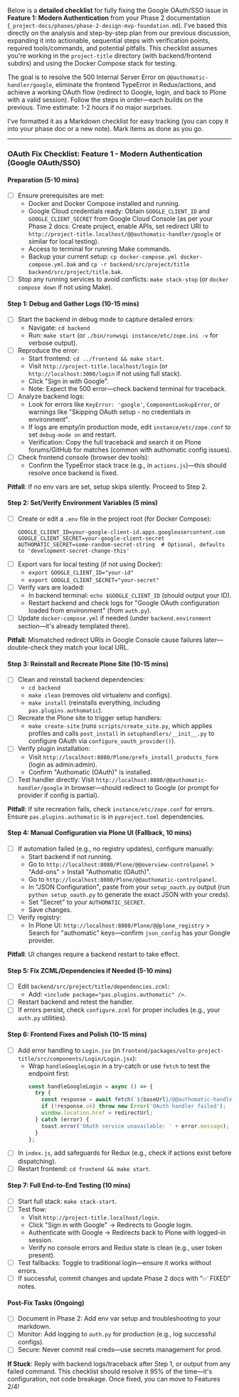Below is a **detailed checklist** for fully fixing the Google OAuth/SSO issue in **Feature 1: Modern Authentication** from your Phase 2 documentation (`_project-docs/phases/phase-2-design-mvp-foundation.md`). I've based this directly on the analysis and step-by-step plan from our previous discussion, expanding it into actionable, sequential steps with verification points, required tools/commands, and potential pitfalls. This checklist assumes you're working in the `project-title` directory (with backend/frontend subdirs) and using the Docker Compose stack for testing.

The goal is to resolve the 500 Internal Server Error on `@@authomatic-handler/google`, eliminate the frontend TypeError in Redux/actions, and achieve a working OAuth flow (redirect to Google, login, and back to Plone with a valid session). Follow the steps in order—each builds on the previous. Time estimate: 1-2 hours if no major surprises.

I've formatted it as a Markdown checklist for easy tracking (you can copy it into your phase doc or a new note). Mark items as done as you go.

---

### **OAuth Fix Checklist: Feature 1 - Modern Authentication (Google OAuth/SSO)**

#### **Preparation (5-10 mins)**
- [ ] Ensure prerequisites are met:
  - Docker and Docker Compose installed and running.
  - Google Cloud credentials ready: Obtain `GOOGLE_CLIENT_ID` and `GOOGLE_CLIENT_SECRET` from Google Cloud Console (as per your Phase 2 docs: Create project, enable APIs, set redirect URI to `http://project-title.localhost/@@authomatic-handler/google` or similar for local testing).
  - Access to terminal for running Make commands.
  - Backup your current setup: `cp docker-compose.yml docker-compose.yml.bak` and `cp -r backend/src/project/title backend/src/project/title.bak`.
- [ ] Stop any running services to avoid conflicts: `make stack-stop` (or `docker compose down` if not using Make).

#### **Step 1: Debug and Gather Logs (10-15 mins)**
- [ ] Start the backend in debug mode to capture detailed errors:
  - Navigate: `cd backend`
  - Run: `make start` (or `./bin/runwsgi instance/etc/zope.ini -v` for verbose output).
- [ ] Reproduce the error:
  - Start frontend: `cd ../frontend && make start`.
  - Visit `http://project-title.localhost/login` (or `http://localhost:3000/login` if not using full stack).
  - Click "Sign in with Google".
  - Note: Expect the 500 error—check backend terminal for traceback.
- [ ] Analyze backend logs:
  - Look for errors like `KeyError: 'google'`, `ComponentLookupError`, or warnings like "Skipping OAuth setup - no credentials in environment".
  - If logs are empty/in production mode, edit `instance/etc/zope.conf` to set `debug-mode on` and restart.
  - Verification: Copy the full traceback and search it on Plone forums/GitHub for matches (common with authomatic config issues).
- [ ] Check frontend console (browser dev tools):
  - Confirm the TypeError stack trace (e.g., in `actions.js`)—this should resolve once backend is fixed.

**Pitfall**: If no env vars are set, setup skips silently. Proceed to Step 2.

#### **Step 2: Set/Verify Environment Variables (5 mins)**
- [ ] Create or edit a `.env` file in the project root (for Docker Compose):
  ```
  GOOGLE_CLIENT_ID=your-google-client-id.apps.googleusercontent.com
  GOOGLE_CLIENT_SECRET=your-google-client-secret
  AUTHOMATIC_SECRET=some-random-secret-string  # Optional, defaults to 'development-secret-change-this'
  ```
- [ ] Export vars for local testing (if not using Docker):
  - `export GOOGLE_CLIENT_ID="your-id"`
  - `export GOOGLE_CLIENT_SECRET="your-secret"`
- [ ] Verify vars are loaded:
  - In backend terminal: `echo $GOOGLE_CLIENT_ID` (should output your ID).
  - Restart backend and check logs for "Google OAuth configuration loaded from environment" (from `auth.py`).
- [ ] Update `docker-compose.yml` if needed (under `backend.environment` section—it's already templated there).

**Pitfall**: Mismatched redirect URIs in Google Console cause failures later—double-check they match your local URL.

#### **Step 3: Reinstall and Recreate Plone Site (10-15 mins)**
- [ ] Clean and reinstall backend dependencies:
  - `cd backend`
  - `make clean` (removes old virtualenv and configs).
  - `make install` (reinstalls everything, including `pas.plugins.authomatic`).
- [ ] Recreate the Plone site to trigger setup handlers:
  - `make create-site` (runs `scripts/create_site.py`, which applies profiles and calls `post_install` in `setuphandlers/__init__.py` to configure OAuth via `configure_oauth_provider()`).
- [ ] Verify plugin installation:
  - Visit `http://localhost:8080/Plone/prefs_install_products_form` (login as admin:admin).
  - Confirm "Authomatic (OAuth)" is installed.
- [ ] Test handler directly: Visit `http://localhost:8080/@@authomatic-handler/google` in browser—should redirect to Google (or prompt for provider if config is partial).

**Pitfall**: If site recreation fails, check `instance/etc/zope.conf` for errors. Ensure `pas.plugins.authomatic` is in `pyproject.toml` dependencies.

#### **Step 4: Manual Configuration via Plone UI (Fallback, 10 mins)**
- [ ] If automation failed (e.g., no registry updates), configure manually:
  - Start backend if not running.
  - Go to `http://localhost:8080/Plone/@@overview-controlpanel` > "Add-ons" > Install "Authomatic (OAuth)".
  - Go to `http://localhost:8080/Plone/@@authomatic-controlpanel`.
  - In "JSON Configuration", paste from your `setup_oauth.py` output (run `python setup_oauth.py` to generate the exact JSON with your creds).
  - Set "Secret" to your `AUTHOMATIC_SECRET`.
  - Save changes.
- [ ] Verify registry:
  - In Plone UI: `http://localhost:8080/Plone/@@plone_registry` > Search for "authomatic" keys—confirm `json_config` has your Google provider.

**Pitfall**: UI changes require a backend restart to take effect.

#### **Step 5: Fix ZCML/Dependencies if Needed (5-10 mins)**
- [ ] Edit `backend/src/project/title/dependencies.zcml`:
  - Add: `<include package="pas.plugins.authomatic" />`.
- [ ] Restart backend and retest the handler.
- [ ] If errors persist, check `configure.zcml` for proper includes (e.g., your `auth.py` utilities).

#### **Step 6: Frontend Fixes and Polish (10-15 mins)**
- [ ] Add error handling to `Login.jsx` (in `frontend/packages/volto-project-title/src/components/Login/Login.jsx`):
  - Wrap `handleGoogleLogin` in a try-catch or use `fetch` to test the endpoint first:
    ```jsx
    const handleGoogleLogin = async () => {
      try {
        const response = await fetch(`${baseUrl}/@@authomatic-handler/google`, { method: 'HEAD' });
        if (!response.ok) throw new Error('OAuth handler failed');
        window.location.href = redirectUrl;
      } catch (error) {
        toast.error('OAuth service unavailable: ' + error.message);
      }
    };
    ```
- [ ] In `index.js`, add safeguards for Redux (e.g., check if actions exist before dispatching).
- [ ] Restart frontend: `cd frontend && make start`.

#### **Step 7: Full End-to-End Testing (10 mins)**
- [ ] Start full stack: `make stack-start`.
- [ ] Test flow:
  - Visit `http://project-title.localhost/login`.
  - Click "Sign in with Google" → Redirects to Google login.
  - Authenticate with Google → Redirects back to Plone with logged-in session.
  - Verify no console errors and Redux state is clean (e.g., user token present).
- [ ] Test fallbacks: Toggle to traditional login—ensure it works without errors.
- [ ] If successful, commit changes and update Phase 2 docs with "✅ FIXED" notes.

#### **Post-Fix Tasks (Ongoing)**
- [ ] Document in Phase 2: Add env var setup and troubleshooting to your markdown.
- [ ] Monitor: Add logging to `auth.py` for production (e.g., log successful configs).
- [ ] Secure: Never commit real creds—use secrets management for prod.

**If Stuck**: Reply with backend logs/traceback after Step 1, or output from any failed command. This checklist should resolve it 95% of the time—it's configuration, not code breakage. Once fixed, you can move to Features 2/4!